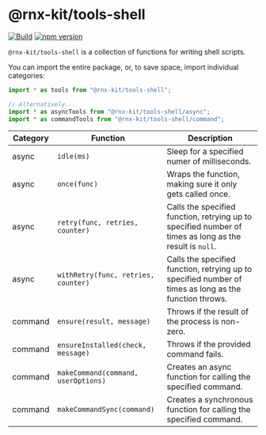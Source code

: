 # @rnx-kit/tools-shell

[![Build](https://github.com/microsoft/rnx-kit/actions/workflows/build.yml/badge.svg)](https://github.com/microsoft/rnx-kit/actions/workflows/build.yml)
[![npm version](https://img.shields.io/npm/v/@rnx-kit/tools-shell)](https://www.npmjs.com/package/@rnx-kit/tools-shell)

`@rnx-kit/tools-shell` is a collection of functions for writing shell scripts.

You can import the entire package, or, to save space, import individual
categories:

```typescript
import * as tools from "@rnx-kit/tools-shell";

// Alternatively...
import * as asyncTools from "@rnx-kit/tools-shell/async";
import * as commandTools from "@rnx-kit/tools-shell/command";
```

<!-- The following table can be updated by running `yarn update-readme` -->
<!-- @rnx-kit/api start -->

| Category | Function                            | Description                                                                                             |
| -------- | ----------------------------------- | ------------------------------------------------------------------------------------------------------- |
| async    | `idle(ms)`                          | Sleep for a specified numer of milliseconds.                                                            |
| async    | `once(func)`                        | Wraps the function, making sure it only gets called once.                                               |
| async    | `retry(func, retries, counter)`     | Calls the specified function, retrying up to specified number of times as long as the result is `null`. |
| async    | `withRetry(func, retries, counter)` | Calls the specified function, retrying up to specified number of times as long as the function throws.  |
| command  | `ensure(result, message)`           | Throws if the result of the process is non-zero.                                                        |
| command  | `ensureInstalled(check, message)`   | Throws if the provided command fails.                                                                   |
| command  | `makeCommand(command, userOptions)` | Creates an async function for calling the specified command.                                            |
| command  | `makeCommandSync(command)`          | Creates a synchronous function for calling the specified command.                                       |

<!-- @rnx-kit/api end -->
